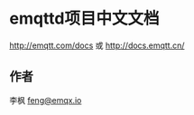 
emqttd项目中文文档
==================

http://emqtt.com/docs 或 http://docs.emqtt.cn/

作者
----

李枫 <feng@emqx.io>

